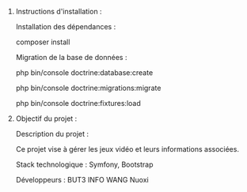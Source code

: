 1. Instructions d'installation :
   
   Installation des dépendances :

   composer install


   Migration de la base de données :

   php bin/console doctrine:database:create
   
   php bin/console doctrine:migrations:migrate
   
   php bin/console doctrine:fixtures:load


3. Objectif du projet :
   
   Description du projet :
   
     Ce projet vise à gérer les jeux vidéo et leurs informations associées.
   
   Stack technologique : Symfony, Bootstrap
   
   Développeurs : BUT3 INFO WANG Nuoxi
